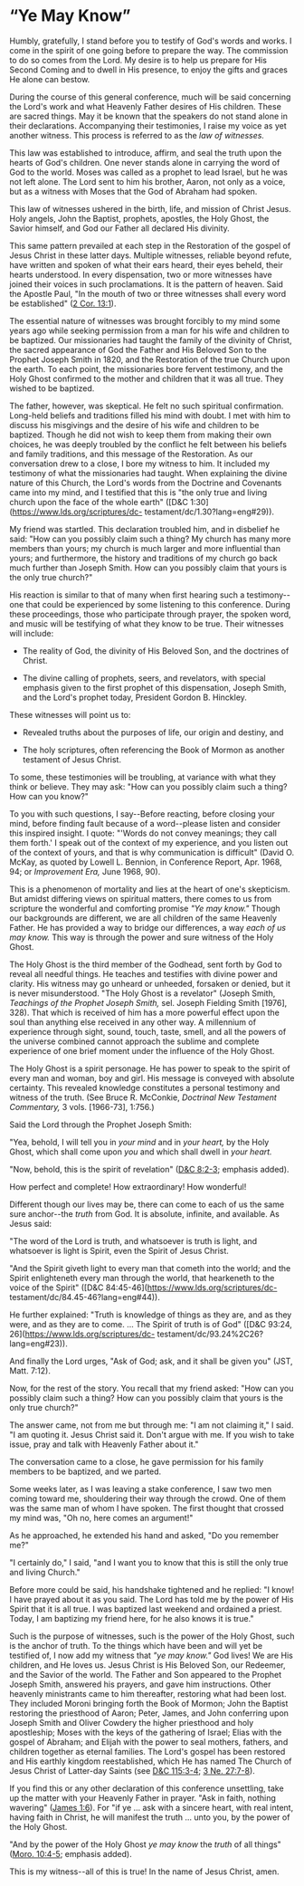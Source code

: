 # “Ye May Know”

Humbly, gratefully, I stand before you to testify of God's words and works. I
come in the spirit of one going before to prepare the way. The commission to
do so comes from the Lord. My desire is to help us prepare for His Second
Coming and to dwell in His presence, to enjoy the gifts and graces He alone
can bestow.

During the course of this general conference, much will be said concerning the
Lord's work and what Heavenly Father desires of His children. These are sacred
things. May it be known that the speakers do not stand alone in their
declarations. Accompanying their testimonies, I raise my voice as yet another
witness. This process is referred to as the _law of witnesses._

This law was established to introduce, affirm, and seal the truth upon the
hearts of God's children. One never stands alone in carrying the word of God
to the world. Moses was called as a prophet to lead Israel, but he was not
left alone. The Lord sent to him his brother, Aaron, not only as a voice, but
as a witness with Moses that the God of Abraham had spoken.

This law of witnesses ushered in the birth, life, and mission of Christ Jesus.
Holy angels, John the Baptist, prophets, apostles, the Holy Ghost, the Savior
himself, and God our Father all declared His divinity.

This same pattern prevailed at each step in the Restoration of the gospel of
Jesus Christ in these latter days. Multiple witnesses, reliable beyond refute,
have written and spoken of what their ears heard, their eyes beheld, their
hearts understood. In every dispensation, two or more witnesses have joined
their voices in such proclamations. It is the pattern of heaven. Said the
Apostle Paul, "In the mouth of two or three witnesses shall every word be
established" ([2 Cor.
13:1](https://www.lds.org/scriptures/nt/2-cor/13.1?lang=eng#0)).

The essential nature of witnesses was brought forcibly to my mind some years
ago while seeking permission from a man for his wife and children to be
baptized. Our missionaries had taught the family of the divinity of Christ,
the sacred appearance of God the Father and His Beloved Son to the Prophet
Joseph Smith in 1820, and the Restoration of the true Church upon the earth.
To each point, the missionaries bore fervent testimony, and the Holy Ghost
confirmed to the mother and children that it was all true. They wished to be
baptized.

The father, however, was skeptical. He felt no such spiritual confirmation.
Long-held beliefs and traditions filled his mind with doubt. I met with him to
discuss his misgivings and the desire of his wife and children to be baptized.
Though he did not wish to keep them from making their own choices, he was
deeply troubled by the conflict he felt between his beliefs and family
traditions, and this message of the Restoration. As our conversation drew to a
close, I bore my witness to him. It included my testimony of what the
missionaries had taught. When explaining the divine nature of this Church, the
Lord's words from the Doctrine and Covenants came into my mind, and I
testified that this is "the only true and living church upon the face of the
whole earth" ([D&amp;C 1:30](https://www.lds.org/scriptures/dc-
testament/dc/1.30?lang=eng#29)).

My friend was startled. This declaration troubled him, and in disbelief he
said: "How can you possibly claim such a thing? My church has many more
members than yours; my church is much larger and more influential than yours;
and furthermore, the history and traditions of my church go back much further
than Joseph Smith. How can you possibly claim that yours is the only true
church?"

His reaction is similar to that of many when first hearing such a testimony--
one that could be experienced by some listening to this conference. During
these proceedings, those who participate through prayer, the spoken word, and
music will be testifying of what they know to be true. Their witnesses will
include:

  * The reality of God, the divinity of His Beloved Son, and the doctrines of Christ.

  * The divine calling of prophets, seers, and revelators, with special emphasis given to the first prophet of this dispensation, Joseph Smith, and the Lord's prophet today, President Gordon B. Hinckley.

These witnesses will point us to:

  * Revealed truths about the purposes of life, our origin and destiny, and

  * The holy scriptures, often referencing the Book of Mormon as another testament of Jesus Christ.

To some, these testimonies will be troubling, at variance with what they think
or believe. They may ask: "How can you possibly claim such a thing? How can
you know?"

To you with such questions, I say--Before reacting, before closing your mind,
before finding fault because of a word--please listen and consider this
inspired insight. I quote: "'Words do not convey meanings; they call them
forth.' I speak out of the context of my experience, and you listen out of the
context of yours, and that is why communication is difficult" (David O. McKay,
as quoted by Lowell L. Bennion, in Conference Report, Apr. 1968, 94; or
_Improvement Era,_ June 1968, 90).

This is a phenomenon of mortality and lies at the heart of one's skepticism.
But amidst differing views on spiritual matters, there comes to us from
scripture the wonderful and comforting promise _"Ye may know."_ Though our
backgrounds are different, we are all children of the same Heavenly Father. He
has provided a way to bridge our differences, a way _each of us may know._
This way is through the power and sure witness of the Holy Ghost.

The Holy Ghost is the third member of the Godhead, sent forth by God to reveal
all needful things. He teaches and testifies with divine power and clarity.
His witness may go unheard or unheeded, forsaken or denied, but it is never
misunderstood. "The Holy Ghost is a revelator" (Joseph Smith, _Teachings of
the Prophet Joseph Smith,_ sel. Joseph Fielding Smith [1976], 328). That which
is received of him has a more powerful effect upon the soul than anything else
received in any other way. A millennium of experience through sight, sound,
touch, taste, smell, and all the powers of the universe combined cannot
approach the sublime and complete experience of one brief moment under the
influence of the Holy Ghost.

The Holy Ghost is a spirit personage. He has power to speak to the spirit of
every man and woman, boy and girl. His message is conveyed with absolute
certainty. This revealed knowledge constitutes a personal testimony and
witness of the truth. (See Bruce R. McConkie, _Doctrinal New Testament
Commentary,_ 3 vols. [1966-73], 1:756.)

Said the Lord through the Prophet Joseph Smith:

"Yea, behold, I will tell you in _your mind_ and in _your heart,_ by the Holy
Ghost, which shall come upon _you_ and which shall dwell in _your heart._

"Now, behold, this is the spirit of revelation" ([D&amp;C
8:2-3](https://www.lds.org/scriptures/dc-testament/dc/8.2-3?lang=eng#1);
emphasis added).

How perfect and complete! How extraordinary! How wonderful!

Different though our lives may be, there can come to each of us the same sure
anchor--the _truth_ from God. It is absolute, infinite, and available. As
Jesus said:

"The word of the Lord is truth, and whatsoever is truth is light, and
whatsoever is light is Spirit, even the Spirit of Jesus Christ.

"And the Spirit giveth light to every man that cometh into the world; and the
Spirit enlighteneth every man through the world, that hearkeneth to the voice
of the Spirit" ([D&amp;C 84:45-46](https://www.lds.org/scriptures/dc-
testament/dc/84.45-46?lang=eng#44)).

He further explained: "Truth is knowledge of things as they are, and as they
were, and as they are to come. ... The Spirit of truth is of God" ([D&amp;C
93:24, 26](https://www.lds.org/scriptures/dc-
testament/dc/93.24%2C26?lang=eng#23)).

And finally the Lord urges, "Ask of God; ask, and it shall be given you" (JST,
Matt. 7:12).

Now, for the rest of the story. You recall that my friend asked: "How can you
possibly claim such a thing? How can you possibly claim that yours is the only
true church?"

The answer came, not from me but through me: "I am not claiming it," I said.
"I am quoting it. Jesus Christ said it. Don't argue with me. If you wish to
take issue, pray and talk with Heavenly Father about it."

The conversation came to a close, he gave permission for his family members to
be baptized, and we parted.

Some weeks later, as I was leaving a stake conference, I saw two men coming
toward me, shouldering their way through the crowd. One of them was the same
man of whom I have spoken. The first thought that crossed my mind was, "Oh no,
here comes an argument!"

As he approached, he extended his hand and asked, "Do you remember me?"

"I certainly do," I said, "and I want you to know that this is still the only
true and living Church."

Before more could be said, his handshake tightened and he replied: "I know! I
have prayed about it as you said. The Lord has told me by the power of His
Spirit that it is all true. I was baptized last weekend and ordained a priest.
Today, I am baptizing my friend here, for he also knows it is true."

Such is the purpose of witnesses, such is the power of the Holy Ghost, such is
the anchor of truth. To the things which have been and will yet be testified
of, I now add my witness that _"ye may know."_ God lives! We are His children,
and He loves us. Jesus Christ is His Beloved Son, our Redeemer, and the Savior
of the world. The Father and Son appeared to the Prophet Joseph Smith,
answered his prayers, and gave him instructions. Other heavenly ministrants
came to him thereafter, restoring what had been lost. They included Moroni
bringing forth the Book of Mormon; John the Baptist restoring the priesthood
of Aaron; Peter, James, and John conferring upon Joseph Smith and Oliver
Cowdery the higher priesthood and holy apostleship; Moses with the keys of the
gathering of Israel; Elias with the gospel of Abraham; and Elijah with the
power to seal mothers, fathers, and children together as eternal families. The
Lord's gospel has been restored and His earthly kingdom reestablished, which
He has named The Church of Jesus Christ of Latter-day Saints (see [D&amp;C
115:3-4](https://www.lds.org/scriptures/dc-testament/dc/115.3-4?lang=eng#2);
[3 Ne. 27:7-8](https://www.lds.org/scriptures/bofm/3-ne/27.7-8?lang=eng#6)).

If you find this or any other declaration of this conference unsettling, take
up the matter with your Heavenly Father in prayer. "Ask in faith, nothing
wavering" ([James
1:6](https://www.lds.org/scriptures/nt/james/1.6?lang=eng#5)). For "if ye ...
ask with a sincere heart, with real intent, having faith in Christ, he will
manifest the truth ... unto you, by the power of the Holy Ghost.

"And by the power of the Holy Ghost _ye may know_ the _truth_ of all things"
([Moro. 10:4-5](https://www.lds.org/scriptures/bofm/moro/10.4-5?lang=eng#3);
emphasis added).

This is my witness--all of this is true! In the name of Jesus Christ, amen.

